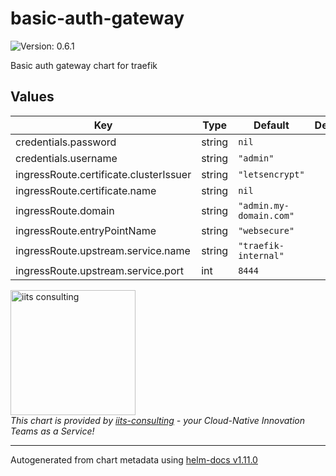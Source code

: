# basic-auth-gateway

![Version: 0.6.1](https://img.shields.io/badge/Version-0.6.1-informational?style=flat-square)

Basic auth gateway chart for traefik

## Values

| Key | Type | Default | Description |
|-----|------|---------|-------------|
| credentials.password | string | `nil` |  |
| credentials.username | string | `"admin"` |  |
| ingressRoute.certificate.clusterIssuer | string | `"letsencrypt"` |  |
| ingressRoute.certificate.name | string | `nil` |  |
| ingressRoute.domain | string | `"admin.my-domain.com"` |  |
| ingressRoute.entryPointName | string | `"websecure"` |  |
| ingressRoute.upstream.service.name | string | `"traefik-internal"` |  |
| ingressRoute.upstream.service.port | int | `8444` |  |

<img src="https://iits-consulting.de/wp-content/uploads/2021/08/iits-logo-2021-red-square-xl.png"
alt="iits consulting" id="logo" width="200" height="200">
<br>
*This chart is provided by [iits-consulting](https://iits-consulting.de/) - your Cloud-Native Innovation Teams as a Service!*

----------------------------------------------
Autogenerated from chart metadata using [helm-docs v1.11.0](https://github.com/norwoodj/helm-docs/releases/v1.11.0)
